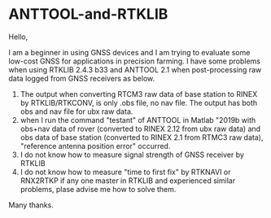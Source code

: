 # ANTTOOL-and-RTKLIB
Hello,

I am a beginner in using GNSS devices and I am trying to evaluate some low-cost GNSS for applications in precision farming. I have some problems 
when using RTKLIB 2.4.3 b33 and ANTTOOL 2.1 when post-processing raw data logged from GNSS receivers as below.

1) The output when converting RTCM3 raw data of base station to RINEX by RTKLIB/RTKCONV, is only .obs file, no nav file. 
The output has both obs and nav file for ubx raw data.
2) when I run the command "testant" of ANTTOOL in Matlab "2019b with obs+nav data of rover (converted to RINEX 2.12 from ubx raw data) and 
obs data of base station (converted to RINEX 2.1 from RTMC3 raw data), "reference antenna position error" occurred.
3) I do not know how to measure signal strength of GNSS receiver by RTKLIB
4) I do not know how to measure "time to first fix" by RTKNAVI or RNX2RTKP
 if any one master in RTKLIB and experienced similar problems, plase advise me how to solve them. 
 
 Many thanks.
